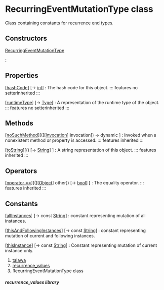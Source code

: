 
<div>

# RecurringEventMutationType class

</div>


Class containing constants for recurrence end types.



## Constructors

[RecurringEventMutationType](../constants_recurrence_values/RecurringEventMutationType/RecurringEventMutationType.html)

:   



## Properties

[[hashCode](https://api.flutter.dev/flutter/dart-core/Object/hashCode.html)] [→ [int](https://api.flutter.dev/flutter/dart-core/int-class.html)]
:   The hash code for this object.
    ::: features
    no setterinherited
    :::

[[runtimeType](https://api.flutter.dev/flutter/dart-core/Object/runtimeType.html)] [→ [Type](https://api.flutter.dev/flutter/dart-core/Type-class.html)]
:   A representation of the runtime type of the object.
    ::: features
    no setterinherited
    :::



## Methods

[[noSuchMethod](https://api.flutter.dev/flutter/dart-core/Object/noSuchMethod.html)][([[[Invocation](https://api.flutter.dev/flutter/dart-core/Invocation-class.html)] invocation]) → dynamic ]
:   Invoked when a nonexistent method or property is accessed.
    ::: features
    inherited
    :::

[[toString](https://api.flutter.dev/flutter/dart-core/Object/toString.html)][() [→ [String](https://api.flutter.dev/flutter/dart-core/String-class.html)] ]
:   A string representation of this object.
    ::: features
    inherited
    :::



## Operators

[[operator ==](https://api.flutter.dev/flutter/dart-core/Object/operator_equals.html)][([[[Object](https://api.flutter.dev/flutter/dart-core/Object-class.html)] other]) [→ [bool](https://api.flutter.dev/flutter/dart-core/bool-class.html)] ]
:   The equality operator.
    ::: features
    inherited
    :::



## Constants

[[allInstances](../constants_recurrence_values/RecurringEventMutationType/allInstances-constant.html)] [→ const [String](https://api.flutter.dev/flutter/dart-core/String-class.html)]
:   constant representing mutation of all instances.

[[thisAndFollowingInstances](../constants_recurrence_values/RecurringEventMutationType/thisAndFollowingInstances-constant.html)] [→ const [String](https://api.flutter.dev/flutter/dart-core/String-class.html)]
:   constant representing mutation of current and following instances.

[[thisInstance](../constants_recurrence_values/RecurringEventMutationType/thisInstance-constant.html)] [→ const [String](https://api.flutter.dev/flutter/dart-core/String-class.html)]
:   Constant representing mutation of current instance only.







1.  [talawa](../index.html)
2.  [recurrence_values](../constants_recurrence_values/)
3.  RecurringEventMutationType class

##### recurrence_values library








